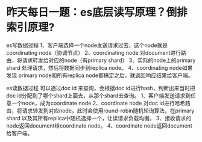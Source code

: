 # 昨天每日一题：es底层读写原理？倒排索引原理?
es写数据过程
1、客户端选择一个node发送请求过去，这个node就是coordinating node（协调节点）
2、coordinating node 对document进行路由，将请求转发给对应的node（有primary shard）
3、实际的node上的primary shard 处理请求，然后将数据同步到replica node。
4、coordinating node如果发现 primary node和所有replica node都搞定之后，就返回响应结果给客户端。

es读数据过程
可以通过doc id 来查询，会根据doc id进行hash，判断出来当时把doc id分配到了哪个shard上面去，从那个shard去查询。
1、客户端发送请求到任意一个node，成为coordinate node
2、coordinate node 对doc id进行哈希路由，将请求转发到对应node，此时会使用round-robin随机轮询算法，在primary shard 以及其所有replica中随机选择一个，让读请求负载均衡。
3、接收请求的node返回document给coordinate node。
4、coordinate node返回document给客户端。
